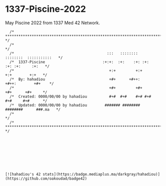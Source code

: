 # 1337-Piscine-2022
May Piscine 2022 from 1337 Med 42 Network.

	  /* ********************************************************************************* */
	  /*                                                                                   */
	  /*                                  	      :::   ::::::::   ::::::::  :::::::::::   */ 
	  /*  1337-Piscine                          :+:+:  :+:    :+: :+:    :+: :+:     :+:   */ 
	  /*                                           +:+         +:+        +:+        +:+   */ 
	  /*  By: hahadiou                             +#+      +#++:      +#++:        +#+    */ 
	  /*                                           +#+         +#+        +#+      +#+     */ 
	  /*  Created: 0000/00/00 by hahadiou          #+#  #+#    #+# #+#    #+#     #+#      */ 
	  /*  Updated: 0000/00/00 by hahadiou        ####### ########   ########      ###.ma   */ 
	  /*           	                                                                       */ 
	  /* ********************************************************************************* */
    
    
    
    
    
    
    
    
    
    [![hahadiou's 42 stats](https://badge.mediaplus.ma/darkgray/hahadiou)](https://github.com/oakoudad/badge42)
